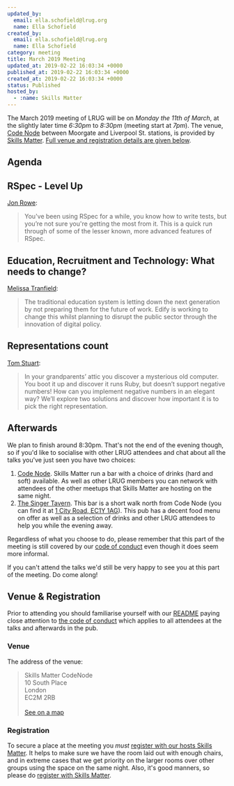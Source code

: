 ```yaml
---
updated_by:
  email: ella.schofield@lrug.org
  name: Ella Schofield
created_by:
  email: ella.schofield@lrug.org
  name: Ella Schofield
category: meeting
title: March 2019 Meeting
updated_at: 2019-02-22 16:03:34 +0000
published_at: 2019-02-22 16:03:34 +0000
created_at: 2019-02-22 16:03:34 +0000
status: Published
hosted_by:
  - :name: Skills Matter
---
```


The March 2019 meeting of LRUG will be on *Monday the 11th of March*,
at the slightly later time _6:30pm_ to _8:30pm_ (meeting start at _7pm_).  The venue, [Code
Node][skills-matter-venue] between Moorgate and Liverpool St. stations, is
provided by [Skills Matter](http://www.skillsmatter.com).  [Full venue and
registration details are given below](#march19registration).

## Agenda

## RSpec - Level Up

[Jon Rowe](https://twitter.com/JonRowe):

>You've been using RSpec for a while, you know how to write tests, but you’re not sure you're getting the most from it. This is a quick run through of some of the lesser known, more advanced features of RSpec.


## Education, Recruitment and Technology: What needs to change?

[Melissa Tranfield](https://twitter.com/MelTranfield):

>The traditional education system is letting down the next generation by not preparing them for the future of work. Edify is working to change this whilst planning to disrupt the public sector through the innovation of digital policy.

## Representations count

[Tom Stuart](https://twitter.com/tomstuart):

>In your grandparents’ attic you discover a mysterious old computer. You boot it up and discover it runs Ruby, but doesn’t support negative numbers! How can you implement negative numbers in an elegant way? We’ll explore two solutions and discover how important it is to pick the right representation.


## Afterwards

We plan to finish around 8:30pm.  That's not
the end of the evening though, so if you'd like to socialise with other
LRUG attendees and chat about all the talks you've just seen you have two
choices:

1. [Code Node][skills-matter-venue].  Skills Matter run a bar with a
   choice of drinks (hard and soft) available.  As well as other LRUG members
   you can network with attendees of the other meetups that Skills Matter are
   hosting on the same night.
2. [The Singer Tavern](http://singertavern.com/).  This bar is a short walk
   north from Code Node (you can find it at [1 City Road, EC1Y
   1AG](https://goo.gl/maps/w9kPu)).  This pub has a decent food menu on offer
   as well as a selection of drinks and other LRUG attendees to help you
   while the evening away.

Regardless of what you choose to do, please remember that this part of the
meeting is still covered by our [code of
conduct](http://readme.lrug.org/#code-of-conduct) even though it does seem more
informal.

If you can't attend the talks we'd still be very happy to see you at this part
of the meeting.  Do come along!

Venue & Registration <a name="march19registration">&nbsp;</a>
-----------------------------------------------------------

Prior to attending you should familiarise yourself with our
[README](http://readme.lrug.org/) paying close attention to [the code of
conduct](http://readme.lrug.org/#code-of-conduct) which applies to
all attendees at the talks and afterwards in the pub.

### Venue

The address of the venue:

> Skills Matter CodeNode<br/>10 South Place<br/>London<br/>EC2M 2RB<br/><br/>[See on a map](https://goo.gl/maps/ONJT4)

### Registration

To secure a place at the meeting you *must* [register with our hosts
Skills Matter][skills-matter-event].  It helps to
make sure we have the room laid out with enough chairs, and in extreme cases
that we get priority on the larger rooms over other groups using the space on
the same night.  Also, it's good manners, so please do [register with Skills
Matter][skills-matter-event].

[skills-matter-venue]: https://skillsmatter.com/locations/264-skills-matter-codenode
[skills-matter-event]: https://skillsmatter.com/meetups/11949-lrug

